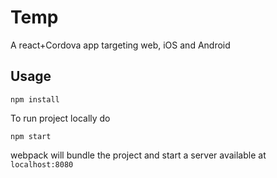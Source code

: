# Temp
A react+Cordova app targeting web, iOS and Android

## Usage

    npm install

To run project locally do

    npm start

webpack will bundle the project and start a server available at `localhost:8080`
